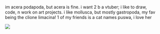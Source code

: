 im acera podapoda, but acera is fine.
i want 2 b a vtuber; i like to draw, code, n work on art projects.
i like mollusca, but mostly gastropoda, my fav being the clione limacina!
1 of my friends is a cat names puswa, i love her

<a href="https://www.youtube.com/channel/UCjY1BKxjpg78cNTuSTekFXQ"> <img src="https://yt3.googleusercontent.com/ZENzDWg_Bg6vSIh7Lz54uGl28W0vfGscxp2mxx2G3zbTmOO1EndOJugfaxBFddSmYdiYyOdC=s160-c-k-c0x00ffffff-no-rj"> </a>
